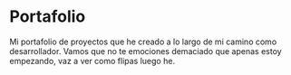 # Portafolio
Mi portafolio de proyectos que he creado a lo largo de mi camino como desarrollador.
Vamos que no te emociones demaciado que apenas estoy empezando, vaz a ver como flipas luego he.

